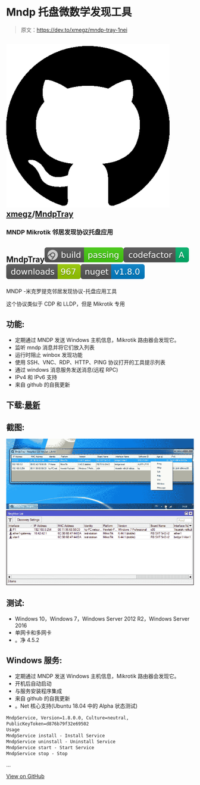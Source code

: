# Mndp 托盘微数学发现工具

> 原文：<https://dev.to/xmegz/mndp-tray-1nei>

## ![GitHub logo](img/a73f630113876d78cff79f59c2125b24.png)[xmegz](https://github.com/xmegz)/[MndpTray](https://github.com/xmegz/MndpTray)

### MNDP Mikrotik 邻居发现协议托盘应用

<article class="markdown-body entry-content container-lg" itemprop="text">

# MndpTray[![Build status](img/5faf8f879fe8a8947709bd85035bf164.png)](https://ci.appveyor.com/project/xmegz/mndptray)[![CodeFactor](img/245da17a0901f13026517c6942320fe5.png)](https://www.codefactor.io/repository/github/xmegz/mndptray)[![GitHub All Releases](img/e412395447bdf2a920fe5567a334b16d.png)](https://camo.githubusercontent.com/ad478f0b3a152c2b11c9e3c6edebc2fd3b41c8f7cd695f39cb296aa7b5f63c83/68747470733a2f2f696d672e736869656c64732e696f2f6769746875622f646f776e6c6f6164732f786d65677a2f4d6e6470547261792f746f74616c)[![Nuget](img/11c45d7830080e934b3b535c4fd23786.png)](https://camo.githubusercontent.com/13417ec47fe443ddad3ee12b2243ed7ad43c0e7f43264060c1e01790ce8f064b/68747470733a2f2f696d672e736869656c64732e696f2f6e756765742f762f4d6e6470547261792e50726f746f636f6c)

MNDP -米克罗提克邻居发现协议-托盘应用工具

这个协议类似于 CDP 和 LLDP，但是 Mikrotik 专用

## 功能:

*   定期通过 MNDP 发送 Windows 主机信息，Mikrotik 路由器会发现它。
*   监听 mndp 消息并将它们放入列表
*   运行时阻止 winbox 发现功能
*   使用 SSH、VNC、RDP、HTTP、PING 协议打开的工具提示列表
*   通过 windows 消息服务发送消息(远程 RPC)
*   IPv4 和 IPv6 支持
*   来自 github 的自我更新

## 下载:[最新](https://github.com/xmegz/MndpTray/releases/download/v1.8.0/MndpTray.exe)

## 截图:

[![alt text](img/1fed77c92fb19f56a02356a98ebd89bf.png) ](https://raw.githubusercontent.com/xmegz/MndpTray/master/MndpTray/MndpTrimg/screenshot6.png) [ ![alt text](img/2d3c0bacc5e70cc70aece02ec8fe303b.png)](https://raw.githubusercontent.com/xmegz/MndpTray/master/MndpTray/MndpTrimg/screenshot5.png)

## 测试:

*   Windows 10，Windows 7，Windows Server 2012 R2，Windows Server 2016
*   单网卡和多网卡
*   。净 4.5.2

## Windows 服务:

*   定期通过 MNDP 发送 Windows 主机信息，Mikrotik 路由器会发现它。
*   开机后自动启动
*   与服务安装程序集成
*   来自 github 的自我更新
*   。Net 核心支持(Ubuntu 18.04 中的 Alpha 状态测试)

```
MndpService, Version=1.8.0.0, Culture=neutral, PublicKeyToken=d876b79f32e69502
Usage
MndpService install - Install Service
MndpService uninstall - Uninstall Service
MndpService start - Start Service
MndpService stop - Stop
```

…</article>

[View on GitHub](https://github.com/xmegz/MndpTray)